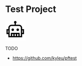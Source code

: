 <!--- $PF_IGNORE$ -->
# Test Project
![app logo](./assets/favicon.png)

TODO

- https://github.com/kyleu/pftest
